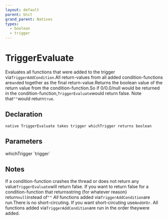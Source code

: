 ```yaml
---
layout: default
parent: Unit
grand_parent: Natives
types:
  - boolean
  - trigger
---
```


# TriggerEvaluate
Evaluates all functions that were added to the trigger via`TriggerAddCondition`.All return-values from all added condition-functions are`and`ed together as the final return-value.Returns the boolean value of the return value from the condition-function.So if 0/0.0/null would be returned in the condition-function,`TriggerEvaluate`would return false. Note that`""`would return`true`.

## Declaration

```
native TriggerEvaluate takes trigger whichTrigger returns boolean
```

## Parameters
<dl>
  <dt>whichTrigger `trigger`</dt>
  <dd></dd>
</dl>

## Notes 
If a condition-function crashes the thread or does not return any value`TriggerEvaluate`will return false.
If you want to return false for a condition-function that returnsstring (for whatever reason) return`null`instead of`""`
*All* functions added via`TriggerAddCondition`are run.There is no short-circuting. If you want short-circuting use`And`or`Or`.
All functions added via`TriggerAddCondition`are run in the order theywere added.